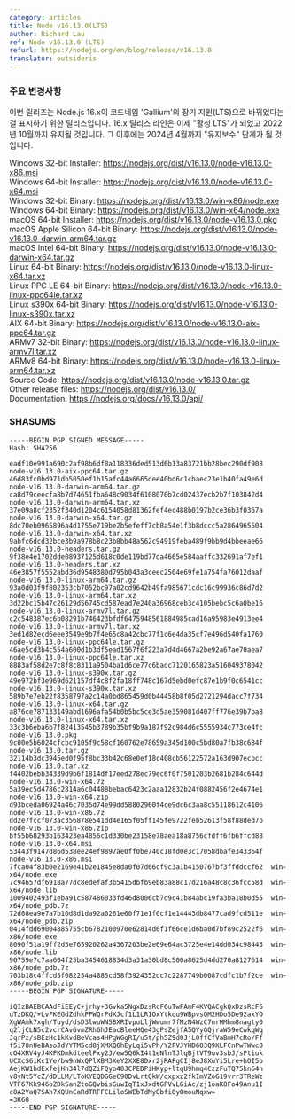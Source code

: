 ```yaml
---
category: articles
title: Node v16.13.0(LTS)
author: Richard Lau
ref: Node v16.13.0 (LTS)
refurl: https://nodejs.org/en/blog/release/v16.13.0
translator: outsideris
---
```


<!--
### Notable Changes

This release marks the transition of Node.js 16.x into Long Term Support (LTS)
with the codename 'Gallium'. The 16.x release line now moves into "Active LTS"
and will remain so until October 2022. After that time, it will move into
"Maintenance" until end of life in April 2024.

Windows 32-bit Installer: https://nodejs.org/dist/v16.13.0/node-v16.13.0-x86.msi<br>
Windows 64-bit Installer: https://nodejs.org/dist/v16.13.0/node-v16.13.0-x64.msi<br>
Windows 32-bit Binary: https://nodejs.org/dist/v16.13.0/win-x86/node.exe<br>
Windows 64-bit Binary: https://nodejs.org/dist/v16.13.0/win-x64/node.exe<br>
macOS 64-bit Installer: https://nodejs.org/dist/v16.13.0/node-v16.13.0.pkg<br>
macOS Apple Silicon 64-bit Binary: https://nodejs.org/dist/v16.13.0/node-v16.13.0-darwin-arm64.tar.gz<br>
macOS Intel 64-bit Binary: https://nodejs.org/dist/v16.13.0/node-v16.13.0-darwin-x64.tar.gz<br>
Linux 64-bit Binary: https://nodejs.org/dist/v16.13.0/node-v16.13.0-linux-x64.tar.xz<br>
Linux PPC LE 64-bit Binary: https://nodejs.org/dist/v16.13.0/node-v16.13.0-linux-ppc64le.tar.xz<br>
Linux s390x 64-bit Binary: https://nodejs.org/dist/v16.13.0/node-v16.13.0-linux-s390x.tar.xz<br>
AIX 64-bit Binary: https://nodejs.org/dist/v16.13.0/node-v16.13.0-aix-ppc64.tar.gz<br>
ARMv7 32-bit Binary: https://nodejs.org/dist/v16.13.0/node-v16.13.0-linux-armv7l.tar.xz<br>
ARMv8 64-bit Binary: https://nodejs.org/dist/v16.13.0/node-v16.13.0-linux-arm64.tar.xz<br>
Source Code: https://nodejs.org/dist/v16.13.0/node-v16.13.0.tar.gz<br>
Other release files: https://nodejs.org/dist/v16.13.0/<br>
Documentation: https://nodejs.org/docs/v16.13.0/api/
-->

### 주요 변경사항

이번 릴리즈는 Node.js 16.x이 코드네임 'Gallium'의 장기 지원(LTS)으로 바뀌었다는 걸
표시하기 위한 릴리스입니다. 16.x 릴리스 라인은 이제 "활성 LTS"가 되었고 2022년 10월까지
유지될 것입니다. 그 이후에는 2024년 4월까지 "유지보수" 단계가 될 것입니다.

Windows 32-bit Installer: https://nodejs.org/dist/v16.13.0/node-v16.13.0-x86.msi<br>
Windows 64-bit Installer: https://nodejs.org/dist/v16.13.0/node-v16.13.0-x64.msi<br>
Windows 32-bit Binary: https://nodejs.org/dist/v16.13.0/win-x86/node.exe<br>
Windows 64-bit Binary: https://nodejs.org/dist/v16.13.0/win-x64/node.exe<br>
macOS 64-bit Installer: https://nodejs.org/dist/v16.13.0/node-v16.13.0.pkg<br>
macOS Apple Silicon 64-bit Binary: https://nodejs.org/dist/v16.13.0/node-v16.13.0-darwin-arm64.tar.gz<br>
macOS Intel 64-bit Binary: https://nodejs.org/dist/v16.13.0/node-v16.13.0-darwin-x64.tar.gz<br>
Linux 64-bit Binary: https://nodejs.org/dist/v16.13.0/node-v16.13.0-linux-x64.tar.xz<br>
Linux PPC LE 64-bit Binary: https://nodejs.org/dist/v16.13.0/node-v16.13.0-linux-ppc64le.tar.xz<br>
Linux s390x 64-bit Binary: https://nodejs.org/dist/v16.13.0/node-v16.13.0-linux-s390x.tar.xz<br>
AIX 64-bit Binary: https://nodejs.org/dist/v16.13.0/node-v16.13.0-aix-ppc64.tar.gz<br>
ARMv7 32-bit Binary: https://nodejs.org/dist/v16.13.0/node-v16.13.0-linux-armv7l.tar.xz<br>
ARMv8 64-bit Binary: https://nodejs.org/dist/v16.13.0/node-v16.13.0-linux-arm64.tar.xz<br>
Source Code: https://nodejs.org/dist/v16.13.0/node-v16.13.0.tar.gz<br>
Other release files: https://nodejs.org/dist/v16.13.0/<br>
Documentation: https://nodejs.org/docs/v16.13.0/api/

### SHASUMS

```
-----BEGIN PGP SIGNED MESSAGE-----
Hash: SHA256

eadf10e991a690c2af98b6df8a118336ded513d6b13a83721bb28bec290df908  node-v16.13.0-aix-ppc64.tar.gz
46d83fc0bd971db5050ef1b15afc44a6665dee40bd6c1cbaec23e1b40fa49e6d  node-v16.13.0-darwin-arm64.tar.gz
ca8d79ceecfa8b7d74651fba648c9034f6108070b7cd02437ecb2b7f103842d4  node-v16.13.0-darwin-arm64.tar.xz
37e09a8cf2352f340d1204c6154058d81362fef4ec488b0197b2ce36b3f0367a  node-v16.13.0-darwin-x64.tar.gz
8dc70eb0965896a4d1755e719be2b5efeff7cb8a54e1f3b8dccc5a2864965504  node-v16.13.0-darwin-x64.tar.xz
9abfc6dcd32bce3b9a978b8c23b8bb48a562c94919feba489f9bb9d4bbeeae66  node-v16.13.0-headers.tar.gz
9f38e4e1702dde08937125d618c0de119bd77da4665e584aaffc332691af7ef1  node-v16.13.0-headers.tar.xz
46e3857f5552abd36d9548380d795b043a3ceec2504e69fe1a754fa76012daaf  node-v16.13.0-linux-arm64.tar.gz
93a0d03f9f802353cb7052bc97a02cd9642b49fa985671cdc16c99936c86d7d2  node-v16.13.0-linux-arm64.tar.xz
3d22bc15b47c26129d56745cd587ead7e240a36968ceb3c4105bebc5c6a0be16  node-v16.13.0-linux-armv7l.tar.gz
c2c548387ec6b08291b746423bfdf6475948561884985cad16a95983e4913ee4  node-v16.13.0-linux-armv7l.tar.xz
3ed1d82ecd6eee3549e9b7f4e65c8a42cbc77f1c6e4da35cf7e496d540fa1760  node-v16.13.0-linux-ppc64le.tar.gz
46ae5cd3b4c554a600d1b3df5ead1567f6f223a7d4d4667a2be92a67ae70aea7  node-v16.13.0-linux-ppc64le.tar.xz
8883af58d2e7c8f8c8311a9504ba1d6ce77c6badc7120165823a516049378042  node-v16.13.0-linux-s390x.tar.gz
49e972bf3e969d621157df4c8f2fa18ff748c167d5ebd0efc87e1b9f0c6541cc  node-v16.13.0-linux-s390x.tar.xz
589b7e7eb22f8358797a2c14a0bd865459d0b44458b8f05d2721294dacc7f734  node-v16.13.0-linux-x64.tar.gz
a876ce787133149abd1696afa54b0b5bc5ce3d5ae359081d407ff776e39b7ba8  node-v16.13.0-linux-x64.tar.xz
33c3b6eba6b7f82413545b3789b35bf9b9a187f92c984d6c5555934c773ce4fc  node-v16.13.0.pkg
9c00e5b6024cfcbc9105f9c58cf160762e78659a345d100c5bd80a7fb38c684f  node-v16.13.0.tar.gz
32114b3dc3945ed0f95f8bc33b42c68e0ef18c408cb56122572a163d907ecbcc  node-v16.13.0.tar.xz
f4402bebb34339d9b6f1814df17eed278ec79ec6f0f7501203b2681b284c644d  node-v16.13.0-win-x64.7z
5a39ec5d4786c2814a6c04488bebac6423c2aaa12832b24f0882456f2e4674e1  node-v16.13.0-win-x64.zip
d93bceda06924a46c7035d74e99dd58802960f4ce9dc6c3aa8c55118612c4106  node-v16.13.0-win-x86.7z
dd2e7fccf073ac356878e541dd4e165f05ff145fe9722feb52613f58f88ded7b  node-v16.13.0-win-x86.zip
bf55b68293b163423ea4856c1d330be23158e78aea18a8756cfdff6fb6ffcd88  node-v16.13.0-x64.msi
53443f9147d86d538ee24ef9897ae0ff0be740c18fd0e3c17058dbafe343364f  node-v16.13.0-x86.msi
7fca04f83b0e2169e41b2e1845e8da0f07d66cf9c3a1b4150767bf3ffddccf62  win-x64/node.exe
7c94657df6918a77dc8edefaf3b5415dbfb9eb83a88c17d216a48c8c36fcc58d  win-x64/node.lib
1009402493f1eba91c587486033fd46d8006cb7d9c41b84abc19fa3ba18b0d55  win-x64/node_pdb.7z
72d08ea9e7a7b10d8d1da92a0261e60f71e1f0cf1e14443db8477cad9fcd511e  win-x64/node_pdb.zip
0414fdd69004885755cb6782100970e62814d6f1f66ce1d6ba0d7bf89c2522f6  win-x86/node.exe
8090f51a19ff2d5e765920262a4367203be2e69e64ac3725e4e14dd034c98443  win-x86/node.lib
90759e7c7aa604f25ba3454618834d3a31a30bd8c500a8625d4dd270a8127614  win-x86/node_pdb.7z
703b18c4ffcd5f082254a4885cd58f3924352dc7c2287749b0087cdfc1b7f2ce  win-x86/node_pdb.zip
-----BEGIN PGP SIGNATURE-----

iQIzBAEBCAAdFiEEyC+jrhy+3Gvka5NgxDzsRcF6uTwFAmF4KVQACgkQxDzsRcF6
uTzDKQ/+LvFKEGdZdhkPPWQrPdXJcf1L1LR1OxYtkou9WBpvsQM2HDo5De92axYO
XgWAmk7xgh/Tuyd/dsD3lwuWN5BXRIvpuLljWwumr7fMzN4WzC7nrHMhm8nagty0
q2ljCLN5c2vcrCAvGvmZRhGhJEacBleeHQe43gPsZejfA5QYyGQjraW59eCwkqWq
JqrPz/sBEzHc1kKvdBeVcas4HPgWGgRI/u5t/ph5Z9d0JjLOffCfVaBmH7cRo/Ff
f5i78nUeBAsoJdYYTM5cd8jXMXQ6hEyLqi5vPh/Y2FVJYHD603Q9KLFCnPwTWwcO
cO4XRV4yJ4KFKDmkdteelFxy2J/ew5Q6kI4t1eNlnTJlqBjtVT9uv3sbJ/sPtiuk
UCXcS6iKc1Ye/bw9nWxQPlXBM3XeY2XXE8Dxr2jRAFgCIj8eJ8XuYi5Lre+hOI5o
AejKW1hdExfejHh34l7dQZiFQyo40JCPEDPiHKyp+ltqU9hmq4CzzFuTQ75kn64n
v8yNt5YcZ/dDLLM/LToKYEQDGGeC90DvLrtQkW/qxpxz2fkImVZoG19vrr3TReWz
VTF67Kk946oZDkSanZtoGQvbisGuwIqT1xJxdtGPVvLGiAc/zj1oaK8Fo49Anu1I
c8A2YaQ7SAh7XQUnCaRdTRFFCLiloSWEbTdMyObfi0yOmouNqxw=
=3K68
-----END PGP SIGNATURE-----

```

